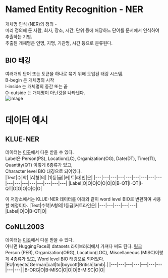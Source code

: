# Named Entity Recognition - NER
개체명 인식 (NER)의 정의 -  
미리 정의해 둔 사람, 회사, 장소, 시간, 단위 등에 해당하느 단어를 문서에서 인식하여 추출하는 기법.  
추출된 개체명은 인명, 지명, 기관명, 시간 등으로 분류된다.  

## BIO 태깅
여러개의 단어 또는 토큰을 하나로 묶기 위해 도입된 태깅 시스템.  
B-begin 은 개체명의 시작  
I-inside 는 개체명의 중간 또는 끝  
O-outside 는 개체명이 아닌것을 나타낸다.  
![image](https://user-images.githubusercontent.com/87703352/160055532-5ba017cc-77e5-4657-bed5-0a83ef4e2169.png)

# 데이터 예시
## KLUE-NER
데이터는 [이곳](https://klue-benchmark.com/)에서 다운 받을 수 있다.  
Label은 Person(PS), Location(LC), Organization(OG), Date(DT), Time(TI), Quantity(QT) 이렇게 6종류가 있고,  
Character level BIO 태깅으로 되어있다.  
|Text|수|학| |A|형|의| |1|등|급||커|트|라|인|은|
|---|---|---|---|---|---|---|---|---|---|---|---|---|---|---|---|---|
|Label|O|O|O|O|O|O|O|B-QT|I-QT|I-QT|O|O|O|O|O|O|

이 저장소에서는 KLUE-NER 데이터를 아래와 같이 word level BIO로 변환하여 사용 할 예정이다.
|Text|수학|A형의|1등급|커트라인은|
|---|---|---|---|---|
|Label|O|O|B-QT|O|

## CoNLL2003
데이터는 [이곳](https://www.clips.uantwerpen.be/conll2003/ner/)에서 다운 받을 수 있다.  
아니면 HuggingFace의 datasets 라이브러리에서 가져다 써도 된다. [링크](https://huggingface.co/datasets/conll2003)  
Person (PER), Organization(ORG), Location(LOC), Miscellaneous (MISC)이렇게 4종류가 있고,
Word level BIO 태깅으로 되어있다.
|EU|rejects|German|call|to|boycott|British|lamb|.|
|---|---|---|---|---|---|---|---|---|
|B-ORG|O|B-MISC|O|O|O|B-MISC|O|O|
